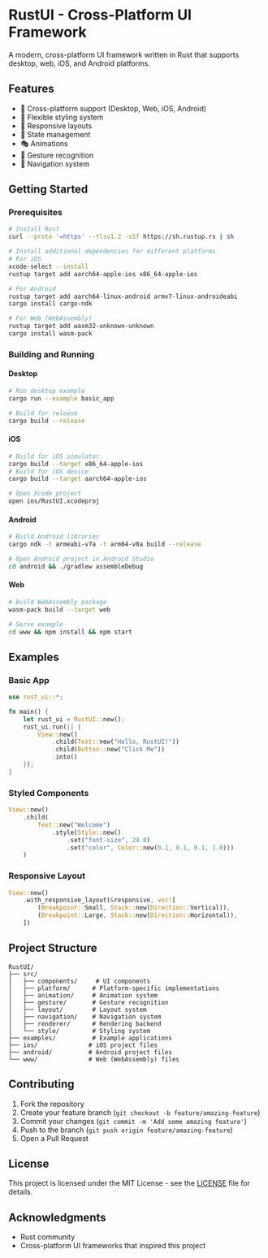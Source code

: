 # RustUI - Cross-Platform UI Framework

A modern, cross-platform UI framework written in Rust that supports desktop, web, iOS, and Android platforms.

## Features

- 🎯 Cross-platform support (Desktop, Web, iOS, Android)
- 🎨 Flexible styling system
- 📱 Responsive layouts
- 🔄 State management
- 🎭 Animations
- 📍 Gesture recognition
- 🧭 Navigation system

## Getting Started

### Prerequisites

```bash
# Install Rust
curl --proto '=https' --tlsv1.2 -sSf https://sh.rustup.rs | sh

# Install additional dependencies for different platforms
# For iOS
xcode-select --install
rustup target add aarch64-apple-ios x86_64-apple-ios

# For Android
rustup target add aarch64-linux-android armv7-linux-androideabi
cargo install cargo-ndk

# For Web (WebAssembly)
rustup target add wasm32-unknown-unknown
cargo install wasm-pack
```

### Building and Running

#### Desktop

```bash
# Run desktop example
cargo run --example basic_app

# Build for release
cargo build --release
```

#### iOS

```bash
# Build for iOS simulator
cargo build --target x86_64-apple-ios
# Build for iOS device
cargo build --target aarch64-apple-ios

# Open Xcode project
open ios/RustUI.xcodeproj
```

#### Android

```bash
# Build Android libraries
cargo ndk -t armeabi-v7a -t arm64-v8a build --release

# Open Android project in Android Studio
cd android && ./gradlew assembleDebug
```

#### Web

```bash
# Build WebAssembly package
wasm-pack build --target web

# Serve example
cd www && npm install && npm start
```

## Examples

### Basic App

```rust
use rust_ui::*;

fn main() {
    let rust_ui = RustUI::new();
    rust_ui.run(|| {
        View::new()
            .child(Text::new("Hello, RustUI!"))
            .child(Button::new("Click Me"))
            .into()
    });
}
```

### Styled Components

```rust
View::new()
    .child(
        Text::new("Welcome")
            .style(Style::new()
                .set("font-size", 24.0)
                .set("color", Color::new(0.1, 0.1, 0.1, 1.0)))
    )
```

### Responsive Layout

```rust
View::new()
    .with_responsive_layout(&responsive, vec![
        (Breakpoint::Small, Stack::new(Direction::Vertical)),
        (Breakpoint::Large, Stack::new(Direction::Horizontal)),
    ])
```

## Project Structure

```
RustUI/
├── src/
│   ├── components/     # UI components
│   ├── platform/      # Platform-specific implementations
│   ├── animation/     # Animation system
│   ├── gesture/       # Gesture recognition
│   ├── layout/        # Layout system
│   ├── navigation/    # Navigation system
│   ├── renderer/      # Rendering backend
│   └── style/         # Styling system
├── examples/          # Example applications
├── ios/              # iOS project files
├── android/          # Android project files
└── www/              # Web (WebAssembly) files
```

## Contributing

1. Fork the repository
2. Create your feature branch (`git checkout -b feature/amazing-feature`)
3. Commit your changes (`git commit -m 'Add some amazing feature'`)
4. Push to the branch (`git push origin feature/amazing-feature`)
5. Open a Pull Request

## License

This project is licensed under the MIT License - see the [LICENSE](LICENSE) file for details.

## Acknowledgments

- Rust community
- Cross-platform UI frameworks that inspired this project